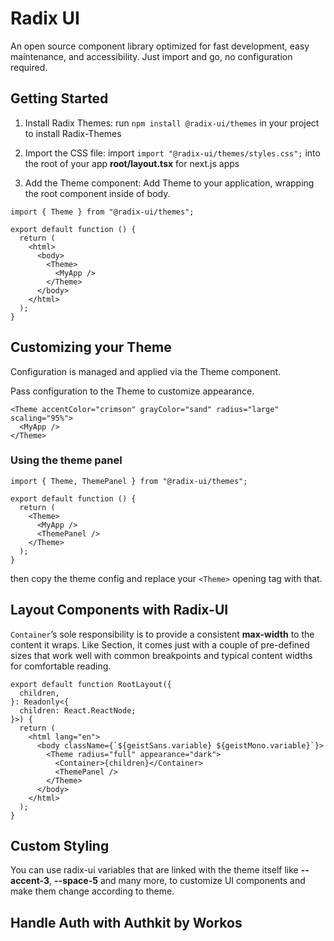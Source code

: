 # Radix UI

An open source component library optimized for fast development, easy maintenance, and accessibility. Just import and go, no configuration required.

## Getting Started

1. Install Radix Themes:
   run `npm install @radix-ui/themes` in your project to install Radix-Themes

2. Import the CSS file: import `import "@radix-ui/themes/styles.css";` into the root of your app **root/layout.tsx** for next.js apps
3. Add the Theme component: Add Theme to your application, wrapping the root component inside of body.

```tsx
import { Theme } from "@radix-ui/themes";

export default function () {
  return (
    <html>
      <body>
        <Theme>
          <MyApp />
        </Theme>
      </body>
    </html>
  );
}
```

## Customizing your Theme

Configuration is managed and applied via the Theme component.

Pass configuration to the Theme to customize appearance.

```tsx
<Theme accentColor="crimson" grayColor="sand" radius="large" scaling="95%">
  <MyApp />
</Theme>
```

### Using the theme panel

```tsx
import { Theme, ThemePanel } from "@radix-ui/themes";

export default function () {
  return (
    <Theme>
      <MyApp />
      <ThemePanel />
    </Theme>
  );
}
```

then copy the theme config and replace your `<Theme>` opening tag with that.

## Layout Components with Radix-UI

`Container`’s sole responsibility is to provide a consistent **max-width** to the content it wraps. Like Section, it comes just with a couple of pre-defined sizes that work well with common breakpoints and typical content widths for comfortable reading.

```tsx
export default function RootLayout({
  children,
}: Readonly<{
  children: React.ReactNode;
}>) {
  return (
    <html lang="en">
      <body className={`${geistSans.variable} ${geistMono.variable}`}>
        <Theme radius="full" appearance="dark">
          <Container>{children}</Container>
          <ThemePanel />
        </Theme>
      </body>
    </html>
  );
}
```

## Custom Styling

You can use radix-ui variables that are linked with the theme itself like **--accent-3**, **--space-5** and many more, to customize UI components and make them change according to theme.


## Handle Auth with Authkit by Workos

